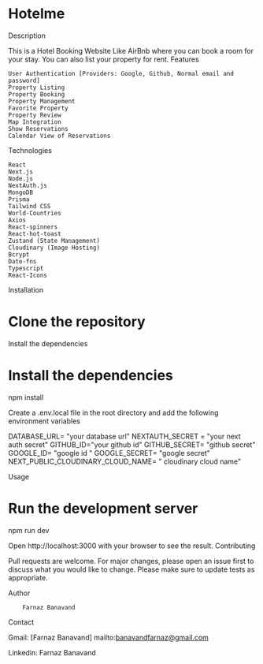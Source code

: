 # Hotelme
Description

This is a Hotel Booking Website Like AirBnb where you can book a room for your stay. You can also list your property for rent.
Features

    User Authentication [Providers: Google, Github, Normal email and password]
    Property Listing
    Property Booking
    Property Management
    Favorite Property
    Property Review
    Map Integration
    Show Reservations
    Calendar View of Reservations

Technologies

    React
    Next.js
    Node.js
    NextAuth.js
    MongoDB
    Prisma
    Tailwind CSS
    World-Countries
    Axios
    React-spinners
    React-hot-toast
    Zustand (State Management)
    Cloudinary (Image Hosting)
    Bcrypt
    Date-fns
    Typescript
    React-Icons

Installation

# Clone the repository

Install the dependencies

# Install the dependencies
npm install

Create a .env.local file in the root directory and add the following environment variables

DATABASE_URL= "your database url"
NEXTAUTH_SECRET = "your next auth secret"
GITHUB_ID="your github id"
GITHUB_SECRET= "github secret"
GOOGLE_ID= "google id "
GOOGLE_SECRET= "google secret"
NEXT_PUBLIC_CLOUDINARY_CLOUD_NAME= " cloudinary cloud name"

Usage

# Run the development server
npm run dev

Open http://localhost:3000 with your browser to see the result.
Contributing

Pull requests are welcome. For major changes, please open an issue first to discuss what you would like to change.
Please make sure to update tests as appropriate.

Author

        Farnaz Banavand

Contact

Gmail: [Farnaz Banavand] mailto:banavandfarnaz@gmail.com

Linkedin: Farnaz Banavand
